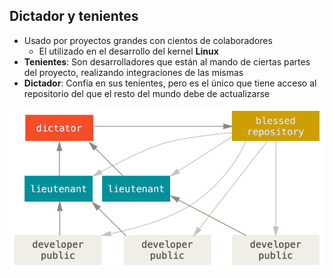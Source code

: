 ## Dictador y tenientes

* Usado por proyectos grandes con cientos de colaboradores
  * El utilizado en el desarrollo del kernel **Linux**
* **Tenientes**: Son desarrolladores que están al mando de ciertas partes del proyecto, realizando integraciones de las mismas
* **Dictador**: Confía en sus tenientes, pero es el único que tiene acceso al repositorio del que el resto del mundo debe de actualizarse

![centralized](./resources/benevolent-dictator.png)<!-- .element height="50%" width="50%" -->

